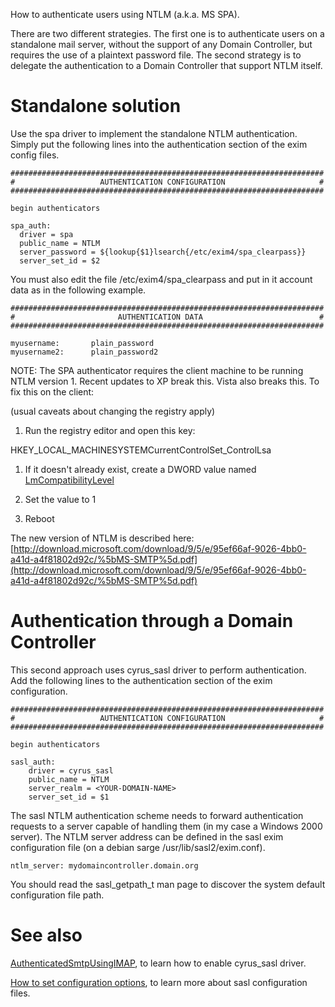 How to authenticate users using NTLM (a.k.a. MS SPA).

There are two different strategies. The first one is to authenticate
users on a standalone mail server, without the support of any Domain
Controller, but requires the use of a plaintext password file. The
second strategy is to delegate the authentication to a Domain Controller
that support NTLM itself.

Standalone solution
===================

Use the spa driver to implement the standalone NTLM authentication.
Simply put the following lines into the authentication section of the
exim config files.

    ######################################################################
    #                   AUTHENTICATION CONFIGURATION                     #
    ######################################################################

    begin authenticators

    spa_auth:
      driver = spa
      public_name = NTLM
      server_password = ${lookup{$1}lsearch{/etc/exim4/spa_clearpass}}
      server_set_id = $2

You must also edit the file /etc/exim4/spa\_clearpass and put in it
account data as in the following example.

    ######################################################################
    #                       AUTHENTICATION DATA                          #
    ######################################################################

    myusername:       plain_password
    myusername2:      plain_password2

NOTE: The SPA authenticator requires the client machine to be running
NTLM version 1. Recent updates to XP break this. Vista also breaks this.
To fix this on the client:

(usual caveats about changing the registry apply)

1.  Run the registry editor and open this key:

HKEY\_LOCAL\_MACHINESYSTEMCurrentControlSet\_ControlLsa

1.  If it doesn't already exist, create a DWORD value named
    [LmCompatibilityLevel](LmCompatibilityLevel)

2.  Set the value to 1

3.  Reboot

The new version of NTLM is described here:
[http://download.microsoft.com/download/9/5/e/95ef66af-9026-4bb0-a41d-a4f81802d92c/%5bMS-SMTP%5d.pdf](http://download.microsoft.com/download/9/5/e/95ef66af-9026-4bb0-a41d-a4f81802d92c/%5bMS-SMTP%5d.pdf)

Authentication through a Domain Controller
==========================================

This second approach uses cyrus\_sasl driver to perform authentication.
Add the following lines to the authentication section of the exim
configuration.

    ######################################################################
    #                   AUTHENTICATION CONFIGURATION                     #
    ######################################################################

    begin authenticators

    sasl_auth:
        driver = cyrus_sasl
        public_name = NTLM
        server_realm = <YOUR-DOMAIN-NAME>
        server_set_id = $1

The sasl NTLM authentication scheme needs to forward authentication
requests to a server capable of handling them (in my case a Windows 2000
server). The NTLM server address can be defined in the sasl exim
configuration file (on a debian sarge /usr/lib/sasl2/exim.conf).

    ntlm_server: mydomaincontroller.domain.org

You should read the sasl\_getpath\_t man page to discover the system
default configuration file path.

See also
========

[AuthenticatedSmtpUsingIMAP](AuthenticatedSmtpUsingIMAP), to learn
how to enable cyrus\_sasl driver.

[How to set configuration
options](http://www.sendmail.org/~ca/email/cyrus/sysadmin.html#saslconf),
to learn more about sasl configuration files.
